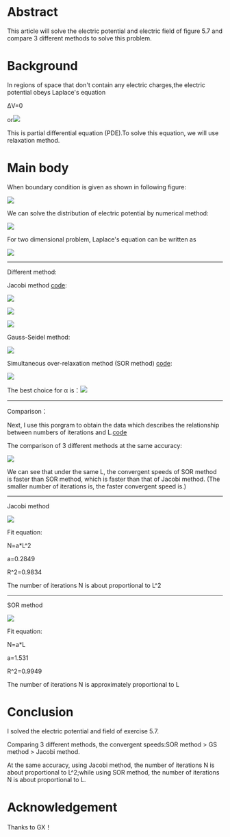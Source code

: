 # Abstract
  This article will solve the electric potential and electric field of figure 5.7 and compare 3 different methods to solve this problem.
# Background
  In regions of space that don't contain any electric charges,the electric potential obeys Laplace's equation
  
  ΔV=0
  
  or![](https://github.com/chry0329/compuational_physics_N2014301020159/blob/master/12-1.png)

  This is partial differential equation (PDE).To solve this equation, we will use relaxation method.
# Main body
  When boundary condition is given as shown in following figure: 
  
  ![](https://github.com/chry0329/compuational_physics_N2014301020159/blob/master/12-2.png)
  
  We can solve the distribution of electric potential by numerical method:
  
  ![](https://github.com/chry0329/compuational_physics_N2014301020159/blob/master/12-3.png)
  
  For two dimensional problem, Laplace's equation can be written as
  
  ![](https://github.com/chry0329/compuational_physics_N2014301020159/blob/master/12-4.png)
  
  -----------------------------------------------------------------------------------------
  
  Different method:
  
  Jacobi method [code](https://github.com/chry0329/compuational_physics_N2014301020159/blob/master/12-1.py):
  
  ![](https://github.com/chry0329/compuational_physics_N2014301020159/blob/master/12-5.png)
  
  ![](https://github.com/chry0329/compuational_physics_N2014301020159/blob/master/12-6.png)
  
  ![](https://github.com/chry0329/compuational_physics_N2014301020159/blob/master/12-7.png)
  
  Gauss-Seidel method:
  
  ![](https://github.com/chry0329/compuational_physics_N2014301020159/blob/master/12-8.png)
  
  Simultaneous over-relaxation method (SOR method) [code](https://github.com/chry0329/compuational_physics_N2014301020159/blob/master/12-2.py):
  
  ![](https://github.com/chry0329/compuational_physics_N2014301020159/blob/master/12-9.png)
  
  The best choice for α is：![](https://github.com/chry0329/compuational_physics_N2014301020159/blob/master/12-10.png)
  
  -----------------------------------------------------------------------------------------
  
  Comparison：
  
  Next, I use this porgram to obtain the data which describes the relationship between numbers of iterations and L.[code](https://github.com/chry0329/compuational_physics_N2014301020159/blob/master/12-3.py)
  
  The comparison of 3 different methods at the same accuracy: 
  
  ![](https://github.com/chry0329/compuational_physics_N2014301020159/blob/master/12-11.png)
  
  We can see that under the same L, the convergent speeds of SOR method is faster than SOR method, which is faster than that of Jacobi method. (The smaller number of iterations is, the faster convergent speed is.) 
  
  -----------------------------------------------------------------------------------------
  
  Jacobi method
  
  ![](https://github.com/chry0329/compuational_physics_N2014301020159/blob/master/12-12.png)
  
  Fit equation:
  
  N=a*L^2
  
  a=0.2849
  
  R^2=0.9834
  
  The number of iterations N is about proportional to L^2
  
  -----------------------------------------------------------------------------------------
    
  SOR method
  
  ![](https://github.com/chry0329/compuational_physics_N2014301020159/blob/master/12-13.png)
  
  Fit equation:
  
  N=a*L
  
  a=1.531
  
  R^2=0.9949
  
  The number of iterations N is approximately proportional to L
# Conclusion
  I solved the electric potential and field of exercise 5.7.
  
  Comparing 3 different methods, the convergent speeds:SOR method > GS method > Jacobi method.
  
  At the same accuracy, using Jacobi method, the number of iterations N is about proportional to L^2;while using SOR method, the number of iterations N is about proportional to L.
# Acknowledgement
  Thanks to GX！
